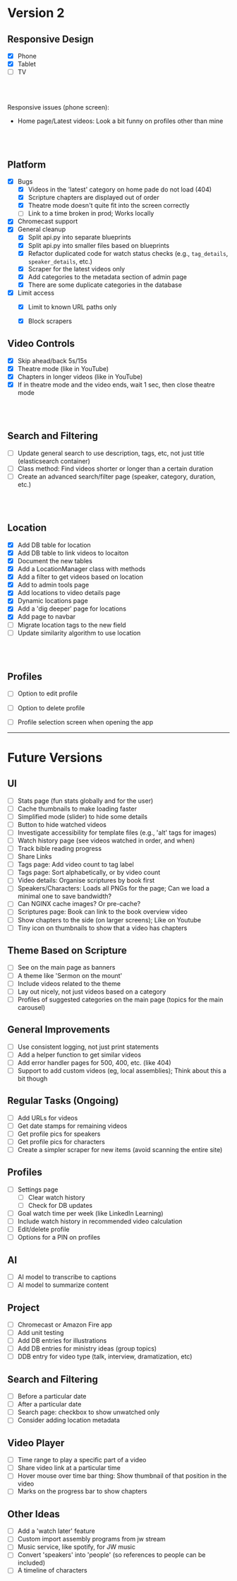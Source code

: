 # Version 2

## Responsive Design
- [x] Phone
- [x] Tablet
- [ ] TV

</br></br>

Responsive issues (phone screen):
* Home page/Latest videos: Look a bit funny on profiles other than mine

</br></br>


## Platform
- [x] Bugs
  - [x] Videos in the 'latest' category on home pade do not load (404)
  - [x] Scripture chapters are displayed out of order
  - [x] Theatre mode doesn't quite fit into the screen correctly
  - [ ] Link to a time broken in prod; Works locally
- [x] Chromecast support
- [x] General cleanup
  - [x] Split api.py into separate blueprints
  - [x] Split api.py into smaller files based on blueprints
  - [x] Refactor duplicated code for watch status checks (e.g., `tag_details`, `speaker_details`, etc.)
  - [x] Scraper for the latest videos only
  - [x] Add categories to the metadata section of admin page
  - [x] There are some duplicate categories in the database
- [x] Limit access
  - [x] Limit to known URL paths only
  - [x] Block scrapers


## Video Controls
- [x] Skip ahead/back 5s/15s
- [x] Theatre mode (like in YouTube)
- [x] Chapters in longer videos (like in YouTube)
- [x] If in theatre mode and the video ends, wait 1 sec, then close theatre mode

</br></br>


## Search and Filtering
- [ ] Update general search to use description, tags, etc, not just title (elasticsearch container)
- [ ] Class method: Find videos shorter or longer than a certain duration
- [ ] Create an advanced search/filter page (speaker, category, duration, etc.)

</br></br>


## Location
- [x] Add DB table for location
- [x] Add DB table to link videos to locaiton
- [x] Document the new tables
- [x] Add a LocationManager class with methods
- [x] Add a filter to get videos based on location
- [x] Add to admin tools page
- [x] Add locations to video details page
- [x] Dynamic locations page
- [x] Add a 'dig deeper' page for locations
- [x] Add page to navbar
- [ ] Migrate location tags to the new field
- [ ] Update similarity algorithm to use location

</br></br>


## Profiles
- [ ] Option to edit profile
- [ ] Option to delete profile
- [ ] Profile selection screen when opening the app


----
# Future Versions

## UI
- [ ] Stats page (fun stats globally and for the user)
- [ ] Cache thumbnails to make loading faster
- [ ] Simplified mode (slider) to hide some details
- [ ] Button to hide watched videos
- [ ] Investigate accessibility for template files (e.g., 'alt' tags for images)
- [ ] Watch history page (see videos watched in order, and when)
- [ ] Track bible reading progress
- [ ] Share Links
- [ ] Tags page: Add video count to tag label
- [ ] Tags page: Sort alphabetically, or by video count
- [ ] Video details: Organise scriptures by book first
- [ ] Speakers/Characters: Loads all PNGs for the page; Can we load a minimal one to save bandwidth?
- [ ] Can NGINX cache images? Or pre-cache?
- [ ] Scriptures page: Book can link to the book overview video
- [ ] Show chapters to the side (on larger screens); Like on Youtube
- [ ] Tiny icon on thumbnails to show that a video has chapters

## Theme Based on Scripture
- [ ] See on the main page as banners
- [ ] A theme like 'Sermon on the mount'
- [ ] Include videos related to the theme
- [ ] Lay out nicely, not just videos based on a category
- [ ] Profiles of suggested categories on the main page (topics for the main carousel)

## General Improvements
- [ ] Use consistent logging, not just print statements
- [ ] Add a helper function to get similar videos
- [ ] Add error handler pages for 500, 400, etc. (like 404)
- [ ] Support to add custom videos (eg, local assemblies); Think about this a bit though

## Regular Tasks (Ongoing)
- [ ] Add URLs for videos
- [ ] Get date stamps for remaining videos
- [ ] Get profile pics for speakers
- [ ] Get profile pics for characters
- [ ] Create a simpler scraper for new items (avoid scanning the entire site)

## Profiles
- [ ] Settings page
  - [ ] Clear watch history
  - [ ] Check for DB updates
- [ ] Goal watch time per week (like LinkedIn Learning)
- [ ] Include watch history in recommended video calculation
- [ ] Edit/delete profile
- [ ] Options for a PIN on profiles

## AI
- [ ] AI model to transcribe to captions
- [ ] AI model to summarize content

## Project
- [ ] Chromecast or Amazon Fire app
- [ ] Add unit testing
- [ ] Add DB entries for illustrations
- [ ] Add DB entries for ministry ideas (group topics)
- [ ] DDB entry for video type (talk, interview, dramatization, etc)

## Search and Filtering
- [ ] Before a particular date
- [ ] After a particular date
- [ ] Search page: checkbox to show unwatched only
- [ ] Consider adding location metadata

## Video Player
- [ ] Time range to play a specific part of a video
- [ ] Share video link at a particular time
- [ ] Hover mouse over time bar thing: Show thumbnail of that position in the video
- [ ] Marks on the progress bar to show chapters

## Other Ideas
- [ ] Add a 'watch later' feature
- [ ] Custom import assembly programs from jw stream
- [ ] Music service, like spotify, for JW music
- [ ] Convert 'speakers' into 'people' (so references to people can be included)
- [ ] A timeline of characters

